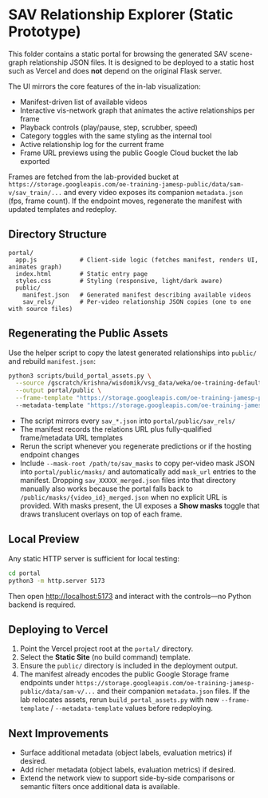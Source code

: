 # SAV Relationship Explorer (Static Prototype)

This folder contains a static portal for browsing the generated SAV scene-graph
relationship JSON files. It is designed to be deployed to a static host such as
Vercel and does **not** depend on the original Flask server.

The UI mirrors the core features of the in-lab visualization: 

- Manifest-driven list of available videos
- Interactive vis-network graph that animates the active relationships per frame
- Playback controls (play/pause, step, scrubber, speed)
- Category toggles with the same styling as the internal tool
- Active relationship log for the current frame
- Frame URL previews using the public Google Cloud bucket the lab exported

Frames are fetched from the lab-provided bucket at
`https://storage.googleapis.com/oe-training-jamesp-public/data/sam-v/sav_train/...`
and every video exposes its companion `metadata.json` (fps, frame count). If the
endpoint moves, regenerate the manifest with updated templates and redeploy.

## Directory Structure

```
portal/
  app.js            # Client-side logic (fetches manifest, renders UI, animates graph)
  index.html        # Static entry page
  styles.css        # Styling (responsive, light/dark aware)
  public/
    manifest.json   # Generated manifest describing available videos
    sav_rels/       # Per-video relationship JSON copies (one to one with source files)
```

## Regenerating the Public Assets

Use the helper script to copy the latest generated relationships into `public/`
and rebuild `manifest.json`:

```bash
python3 scripts/build_portal_assets.py \
  --source /gscratch/krishna/wisdomik/vsg_data/weka/oe-training-default/jamesp/data/sam-v/sav_train/sav_000/saved_rels \
  --output portal/public \
  --frame-template "https://storage.googleapis.com/oe-training-jamesp-public/data/sam-v/sav_train/{split}/{video_id}/frame{frame:04d}.png" \\
  --metadata-template "https://storage.googleapis.com/oe-training-jamesp-public/data/sam-v/sav_train/{split}/{video_id}/metadata.json"
```

- The script mirrors every `sav_*.json` into `portal/public/sav_rels/`
- The manifest records the relations URL plus fully-qualified frame/metadata URL templates
- Rerun the script whenever you regenerate predictions or if the hosting endpoint changes
- Include `--mask-root /path/to/sav_masks` to copy per-video mask JSON into
  `portal/public/masks/` and automatically add `mask_url` entries to the
  manifest. Dropping `sav_XXXXX_merged.json` files into that directory manually
  also works because the portal falls back to `/public/masks/{video_id}_merged.json`
  when no explicit URL is provided. With masks present, the UI exposes a
  **Show masks** toggle that draws translucent overlays on top of each frame.

## Local Preview

Any static HTTP server is sufficient for local testing:

```bash
cd portal
python3 -m http.server 5173
```

Then open <http://localhost:5173> and interact with the controls—no Python
backend is required.

## Deploying to Vercel

1. Point the Vercel project root at the `portal/` directory.
2. Select the **Static Site** (no build command) template.
3. Ensure the `public/` directory is included in the deployment output.
4. The manifest already encodes the public Google Storage frame endpoints under
   `https://storage.googleapis.com/oe-training-jamesp-public/data/sam-v/...` and
   their companion `metadata.json` files. If the lab relocates assets, rerun
   `build_portal_assets.py` with new `--frame-template` / `--metadata-template`
   values before redeploying.

## Next Improvements

- Surface additional metadata (object labels, evaluation metrics) if desired.
- Add richer metadata (object labels, evaluation metrics) if desired.
- Extend the network view to support side-by-side comparisons or semantic
  filters once additional data is available.
